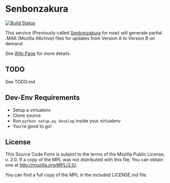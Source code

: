 Senbonzakura
============

[![Build Status](https://travis-ci.org/ffledgling/Senbonzakura.svg?branch=master)](https://travis-ci.org/ffledgling/Senbonzakura)

This service (Previously called [Senbonzakura](http://en.wikipedia.org/wiki/Byakuya_Kuchiki#Senbonzakura)
for now) will generate partial .MAR (Mozilla ARchive) files for updates from 
Version A to Version B on demand.


See [Wiki Page](https://wiki.mozilla.org/User:Ffledgling/Senbonzakura) for more details.

TODO
----

See TODO.md

Dev-Env Requirements
--------------------

- Setup a virtualenv
- Clone source
- Run `python setup.py develop` inside your virtualenv
- You're good to go!

License 
-------

This Source Code Form is subject to the terms of the Mozilla Public
License, v. 2.0. If a copy of the MPL was not distributed with this
file, You can obtain one at http://mozilla.org/MPL/2.0/.

You can find a full copy of the MPL in the included LICENSE.md file.
